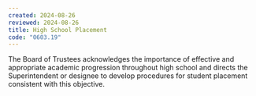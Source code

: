 ```yaml
---
created: 2024-08-26
reviewed: 2024-08-26
title: High School Placement
code: "0603.19"
---
```


The Board of Trustees acknowledges the importance of effective and appropriate academic progression throughout high school and directs the Superintendent or designee to develop procedures for student placement consistent with this objective.
